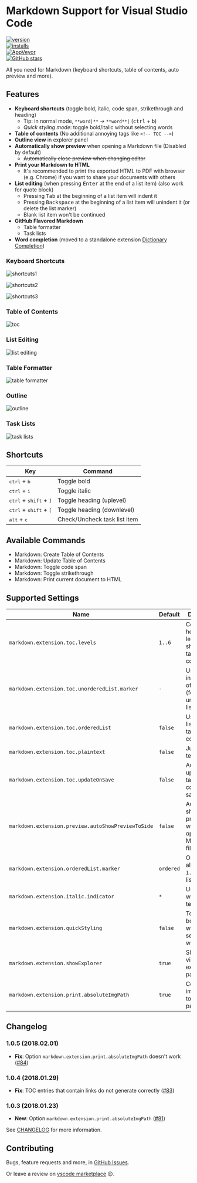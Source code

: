 # Markdown Support for Visual Studio Code

[![version](https://img.shields.io/vscode-marketplace/v/yzhang.markdown-all-in-one.svg?style=flat-square)](https://marketplace.visualstudio.com/items?itemName=yzhang.markdown-all-in-one)  
[![installs](https://img.shields.io/vscode-marketplace/d/yzhang.markdown-all-in-one.svg?style=flat-square)](https://marketplace.visualstudio.com/items?itemName=yzhang.markdown-all-in-one)  
[![AppVeyor](https://img.shields.io/appveyor/ci/neilsustc/vscode-markdown.svg?style=flat-square&label=appveyor%20build)](https://ci.appveyor.com/project/neilsustc/vscode-markdown)  
[![GitHub stars](https://img.shields.io/github/stars/neilsustc/vscode-markdown.svg?style=flat-square&label=github%20stars)](https://github.com/neilsustc/vscode-markdown)

All you need for Markdown (keyboard shortcuts, table of contents, auto preview and more).

## Features

- **Keyboard shortcuts** (toggle bold, italic, code span, strikethrough and heading)
  - Tip: in normal mode, `**word|**` -> `**word**|` (<kbd>ctrl</kbd> + <kbd>b</kbd>)
  - *Quick styling mode*: toggle bold/italic without selecting words
- **Table of contents** (No additional annoying tags like `<!-- TOC -->`)
- **Outline view** in explorer panel
- **Automatically show preview** when opening a Markdown file (Disabled by default)
  - ~~Automatically close preview when changing editor~~
- **Print your Markdown to HTML**
  - It's recommended to print the exported HTML to PDF with browser (e.g. Chrome) if you want to share your documents with others
- **List editing** (when pressing <kbd>Enter</kbd> at the end of a list item) (also work for quote block)
  - Pressing <kbd>Tab</kbd> at the beginning of a list item will indent it
  - Pressing <kbd>Backspace</kbd> at the beginning of a list item will unindent it (or delete the list marker)
  - Blank list item won't be continued
- **GitHub Flavored Markdown**
  - Table formatter
  - Task lists
- **Word completion** (moved to a standalone extension [Dictionary Completion](https://marketplace.visualstudio.com/items?itemName=yzhang.dictionary-completion))

### Keyboard Shortcuts

![shortcuts1](https://github.com/neilsustc/vscode-markdown/raw/master/images/gifs/bold-normal.gif)

![shortcuts2](https://github.com/neilsustc/vscode-markdown/raw/master/images/gifs/bold-quick.gif)

![shortcuts3](https://github.com/neilsustc/vscode-markdown/raw/master/images/gifs/heading.gif)

### Table of Contents

![toc](https://github.com/neilsustc/vscode-markdown/raw/master/images/gifs/toc.gif)

### List Editing

![list editing](https://github.com/neilsustc/vscode-markdown/raw/master/images/gifs/list-editing.gif)

### Table Formatter

![table formatter](https://github.com/neilsustc/vscode-markdown/raw/master/images/gifs/table-formatter.gif)

### Outline

![outline](https://github.com/neilsustc/vscode-markdown/raw/master/images/outline.png)

### Task Lists

![task lists](https://github.com/neilsustc/vscode-markdown/raw/master/images/gifs/tasklists.gif)

<!-- ### Print to PDF

![print to pdf](https://github.com/neilsustc/vscode-markdown/raw/master/images/gifs/pdf.gif) -->

## Shortcuts

| Key                                               | Command                      |
| ------------------------------------------------- | ---------------------------- |
| <kbd>ctrl</kbd> + <kbd>b</kbd>                    | Toggle bold                  |
| <kbd>ctrl</kbd> + <kbd>i</kbd>                    | Toggle italic                |
| <kbd>ctrl</kbd> + <kbd>shift</kbd> + <kbd>]</kbd> | Toggle heading (uplevel)     |
| <kbd>ctrl</kbd> + <kbd>shift</kbd> + <kbd>[</kbd> | Toggle heading (downlevel)   |
| <kbd>alt</kbd> + <kbd>c</kbd>                     | Check/Uncheck task list item |

## Available Commands

- Markdown: Create Table of Contents
- Markdown: Update Table of Contents
- Markdown: Toggle code span
- Markdown: Toggle strikethrough
- Markdown: Print current document to HTML

## Supported Settings

| Name                                               | Default   | Description                                                       |
| -------------------------------------------------- | --------- | ----------------------------------------------------------------- |
| `markdown.extension.toc.levels`                    | `1..6`    | Control the heading levels to show in the table of contents.      |
| `markdown.extension.toc.unorderedList.marker`      | `-`       | Use `-`, `*` or `+` in the table of contents (for unordered list) |
| `markdown.extension.toc.orderedList`               | `false`   | Use ordered list in the table of contents.                        |
| `markdown.extension.toc.plaintext`                 | `false`   | Just plain text.                                                  |
| `markdown.extension.toc.updateOnSave`              | `false`   | Automatically update the table of contents on save.               |
| `markdown.extension.preview.autoShowPreviewToSide` | `false`   | Automatically show preview when opening a Markdown file.          |
| `markdown.extension.orderedList.marker`            | `ordered` | Or `one`: always use `1.` as ordered list marker                  |
| `markdown.extension.italic.indicator`              | `*`       | Use `*` or `_` to wrap italic text                                |
| `markdown.extension.quickStyling`                  | `false`   | Toggle bold/italic without selecting words                        |
| `markdown.extension.showExplorer`                  | `true`    | Show outline view in explorer panel                               |
| `markdown.extension.print.absoluteImgPath`         | `true`    | Convert image path to absolute path                               |

## Changelog

### 1.0.5 (2018.02.01)

- **Fix**: Option `markdown.extension.print.absoluteImgPath` doesn't work ([#84](https://github.com/neilsustc/vscode-markdown/issues/84))

### 1.0.4 (2018.01.29)

- **Fix**: TOC entries that contain links do not generate correctly ([#83](https://github.com/neilsustc/vscode-markdown/issues/83))

### 1.0.3 (2018.01.23)

- **New**: Option `markdown.extension.print.absoluteImgPath` ([#81](https://github.com/neilsustc/vscode-markdown/issues/81))

See [CHANGELOG](https://github.com/neilsustc/vscode-markdown/blob/master/CHANGELOG.md) for more information.

## Contributing

Bugs, feature requests and more, in [GitHub Issues](https://github.com/neilsustc/vscode-markdown/issues).

Or leave a review on [vscode marketplace](https://marketplace.visualstudio.com/items?itemName=yzhang.markdown-all-in-one#review-details) 😉.
